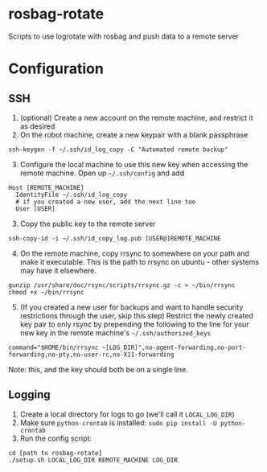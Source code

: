 rosbag-rotate
=============

Scripts to use logrotate with rosbag and push data to a remote server

# Configuration

## SSH
1. (optional) Create a new account on the remote machine, and restrict it as desired
2. On the robot machine, create a new keypair with a blank passphrase 

  ```
  ssh-keygen -f ~/.ssh/id_log_copy -C "Automated remote backup"
  ```

3. Configure the local machine to use this new key when accessing the remote machine. Open up `~/.ssh/config` and add

  ```
  Host [REMOTE_MACHINE]
    IdentityFile ~/.ssh/id_log_copy
    # if you created a new user, add the next line too
    User [USER]
  ```

3. Copy the public key to the remote server

  ```
  ssh-copy-id -i ~/.ssh/id_copy_log.pub [USER@]REMOTE_MACHINE
  ```
  
4. On the remote machine, copy rrsync to somewhere on your path and make it executable. This is the path to rrsync on ubuntu - other systems may have it elsewhere.

  ```
  gunzip /usr/share/doc/rsync/scripts/rrsync.gz -c > ~/bin/rrsync
  chmod +x ~/bin/rrsync
  ```
  
5. (If you created a new user for backups and want to handle security restrictions through the user, skip this step) Restrict the newly created key pair to only rsync by prepending the following to the line for your new key in the remote machine's `~/.ssh/authorized_keys`

  ```
  command="$HOME/bin/rrsync ~[LOG_DIR]",no-agent-forwarding,no-port-forwarding,no-pty,no-user-rc,no-X11-forwarding
  ```
  Note: this, and the key should both be on a single line.
  
## Logging
1. Create a local directory for logs to go (we'll call it `LOCAL_LOG_DIR`)
2. Make sure `python-crontab` is installed: `sudo pip install -U python-crontab`
2. Run the config script:

  ```
  cd [path to rosbag-rotate]
  ./setup.sh LOCAL_LOG_DIR REMOTE_MACHINE LOG_DIR 
  ```
